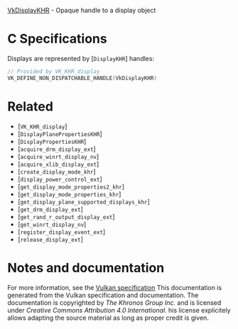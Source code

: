 [VkDisplayKHR](https://www.khronos.org/registry/vulkan/specs/1.3-extensions/man/html/VkDisplayKHR.html) - Opaque handle to a display object

# C Specifications
Displays are represented by [`DisplayKHR`] handles:
```c
// Provided by VK_KHR_display
VK_DEFINE_NON_DISPATCHABLE_HANDLE(VkDisplayKHR)
```

# Related
- [`VK_KHR_display`]
- [`DisplayPlanePropertiesKHR`]
- [`DisplayPropertiesKHR`]
- [`acquire_drm_display_ext`]
- [`acquire_winrt_display_nv`]
- [`acquire_xlib_display_ext`]
- [`create_display_mode_khr`]
- [`display_power_control_ext`]
- [`get_display_mode_properties2_khr`]
- [`get_display_mode_properties_khr`]
- [`get_display_plane_supported_displays_khr`]
- [`get_drm_display_ext`]
- [`get_rand_r_output_display_ext`]
- [`get_winrt_display_nv`]
- [`register_display_event_ext`]
- [`release_display_ext`]

# Notes and documentation
For more information, see the [Vulkan specification](https://www.khronos.org/registry/vulkan/specs/1.3-extensions/html/vkspec.html)
This documentation is generated from the Vulkan specification and documentation.
The documentation is copyrighted by *The Khronos Group Inc.* and is licensed under *Creative Commons Attribution 4.0 International*.
his license explicitely allows adapting the source material as long as proper credit is given.
        